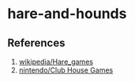 # hare-and-hounds

## References

1. [wikipedia/Hare_games](https://en.wikipedia.org/wiki/Hare_games)
1. [nintendo/Club House Games](https://www.nintendo.com/games/detail/clubhouse-games-51-worldwide-classics-switch/#all-games)


